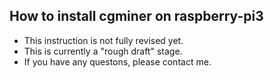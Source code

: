 ## How to install cgminer on raspberry-pi3
* This instruction is not fully revised yet.
* This is currently a "rough draft" stage.
* If you have any questons, please contact me.
